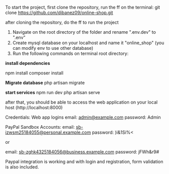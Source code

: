 To start the project, first clone the repository, run the ff on the terminal:
git clone https://github.com/dibanez09/online-shop.git
 
after cloning the repository, do the ff to run the project

1. Navigate on the root directory of the folder and rename ".env.dev" to ".env"
2. Create mysql database on your localhost and name it "online_shop" (you can modify env to use other database)
2. Run the following commands on terminal root directory:

**install dependencies**

npm install
composer install

**Migrate database**
php artisan migrate

**start services**
npm run dev
php artisan serve

after that, you should be able to access the web application on your local host (http://localhost:8000)

Credentials:
Web app logins
email: admin@example.com
password: Admin

PayPal Sandbox Accounts:
email: sb-izwsm25184055@personal.example.com
password: )i&1Si%<

or

email: sb-zghk4325184056@business.example.com
password: jFWh&r9#

Paypal integration is working and with login and registration, form validation is also included.
